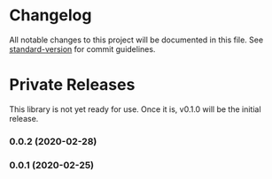 # Changelog

All notable changes to this project will be documented in this file. See [standard-version](https://github.com/conventional-changelog/standard-version) for commit guidelines.

# Private Releases

This library is not yet ready for use. Once it is, v0.1.0 will be the initial release.

### 0.0.2 (2020-02-28)

### 0.0.1 (2020-02-25)
